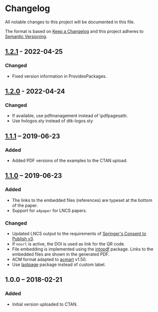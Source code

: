 # Changelog

All notable changes to this project will be documented in this file.

The format is based on [Keep a Changelog](http://keepachangelog.com/en/1.0.0/)
and this project adheres to [Semantic Versioning](http://semver.org/spec/v2.0.0.html).


## [1.2.1] - 2022-04-25

### Changed

- Fixed version information in ProvidesPackages.

## [1.2.0] - 2022-04-24

### Changed

- If available, use pdfmanagement instead of \pdfpagesattr.
- Use hvlogos.sty instead of dtk-logos.sty

## [1.1.1] – 2019-06-23

### Added

- Added PDF versions of the examples to the CTAN upload.

## [1.1.0] – 2019-06-23

### Added

- The links to the embedded files (references) are typeset at the bottom of the paper.
- Support for `a4paper` for LNCS papers.

### Changed

- Updated LNCS output to the requirements of [Springer's Consent to Publish v3](http://resource-cms.springer.com/springer-cms/rest/v1/content/731196/data/v3).
- If `nourl` is active, the DOI is used as link for the QR code.
- File embedding is implemented using the [intopdf](https://www.ctan.org/pkg/intopdf) package. Links to the embedded files are shown in the generated PDF.
- ACM format adapted to [acmart](https://github.com/borisveytsman/acmart) v1.50.
- Use [lastpage](https://ctan.org/pkg/lastpage) package instead of custom label.

## 1.0.0 – 2018-02-21

### Added

- Initial version uploaded to CTAN.

[1.2.1]: https://git.logicalhacking.com/adbrucker/authorarchive/compare/v1.2.0...v1.2.1
[1.2.0]: https://git.logicalhacking.com/adbrucker/authorarchive/compare/v1.1.1...v1.2.0
[1.1.1]: https://git.logicalhacking.com/adbrucker/authorarchive/compare/v1.1.0...v1.1.1
[1.1.0]: https://git.logicalhacking.com/adbrucker/authorarchive/compare/v1.0.0...v1.1.0
